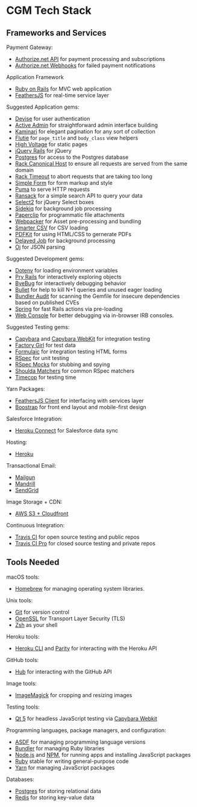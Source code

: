 CGM Tech Stack
==============

Frameworks and Services
----------------------

Payment Gateway:

* [Authorize.net API](https://developer.authorize.net/) for payment processing and subscriptions
* [Authorize.net Webhooks](https://developer.authorize.net/api/reference/features/webhooks.html) for failed payment notifications

Application Framework

* [Ruby on Rails](http://guides.rubyonrails.org/) for MVC web application
* [FeathersJS](https://docs.feathersjs.com/) for real-time service layer

Suggested Application gems:

* [Devise](https://github.com/plataformatec/devise) for user authentication
* [Active Admin](https://github.com/activeadmin/activeadmin) for straightforward admin interface building
* [Kaminari](https://github.com/kaminari/kaminari) for elegant pagination for any sort of collection
* [Flutie](https://github.com/thoughtbot/flutie) for `page_title` and `body_class` view
  helpers
* [High Voltage](https://github.com/thoughtbot/high_voltage) for static pages
* [jQuery Rails](https://github.com/rails/jquery-rails) for jQuery
* [Postgres](https://github.com/ged/ruby-pg) for access to the Postgres database
* [Rack Canonical Host](https://github.com/tylerhunt/rack-canonical-host) to
  ensure all requests are served from the same domain
* [Rack Timeout](https://github.com/heroku/rack-timeout) to abort requests that are
  taking too long
* [Simple Form](https://github.com/plataformatec/simple_form) for form markup
  and style
* [Puma](https://github.com/puma/puma) to serve HTTP requests
* [Ransack](https://github.com/activerecord-hackery/ransack) for a simple search API to query your data
* [Select2](https://github.com/argerim/select2-rails) for jQuery Select boxes
* [Sidekiq](http://sidekiq.org/) for background job processing
* [Paperclip](https://github.com/thoughtbot/paperclip) for programmatic file attachments
* [Webpacker](https://github.com/rails/webpacker) for Asset pre-processing and bundling
* [Smarter CSV](https://github.com/tilo/smarter_csv) for CSV loading
* [PDFKit](https://github.com/pdfkit/pdfkit) for using HTML/CSS to gernerate PDFs
* [Delayed Job](https://github.com/collectiveidea/delayed_job) for background processing
* [Oj](https://github.com/ohler55/oj) for JSON parsing

Suggested Development gems:

* [Dotenv](https://github.com/bkeepers/dotenv) for loading environment variables
* [Pry Rails](https://github.com/rweng/pry-rails) for interactively exploring
  objects
* [ByeBug](https://github.com/deivid-rodriguez/byebug) for interactively
  debugging behavior
* [Bullet](https://github.com/flyerhzm/bullet) for help to kill N+1 queries and
  unused eager loading
* [Bundler Audit](https://github.com/rubysec/bundler-audit) for scanning the
  Gemfile for insecure dependencies based on published CVEs
* [Spring](https://github.com/rails/spring) for fast Rails actions via
  pre-loading
* [Web Console](https://github.com/rails/web-console) for better debugging via
  in-browser IRB consoles.

Suggested Testing gems:

* [Capybara](https://github.com/jnicklas/capybara) and
  [Capybara WebKit](https://github.com/thoughtbot/capybara-webkit) for
  integration testing
* [Factory Girl](https://github.com/thoughtbot/factory_girl) for test data
* [Formulaic](https://github.com/thoughtbot/formulaic) for integration testing
  HTML forms
* [RSpec](https://github.com/rspec/rspec) for unit testing
* [RSpec Mocks](https://github.com/rspec/rspec-mocks) for stubbing and spying
* [Shoulda Matchers](https://github.com/thoughtbot/shoulda-matchers) for common
  RSpec matchers
* [Timecop](https://github.com/travisjeffery/timecop) for testing time

Yarn Packages:

* [FeathersJS Client](https://github.com/feathersjs/feathers-client) for interfacing with services layer
* [Boostrap](https://www.npmjs.com/package/bootstrap) for front end layout and mobile-first design

Salesforce Integration:

* [Heroku Connect](https://www.heroku.com/connect) for Salesforce data sync

Hosting:

* [Heroku](https://www.heroku.com/)

Transactional Email:

* [Mailgun](https://www.mailgun.com/)
* [Mandrill](https://www.mandrill.com/)
* [SendGrid](https://sendgrid.com/)

Image Storage + CDN:

* [AWS S3 + Cloudfront](https://aws.amazon.com/cloudfront/)

Continuous Integration:

* [Travis CI](https://travis-ci.org/) for open source testing and public repos
* [Travis CI Pro](https://travis-ci.com/) for closed source testing and private repos

Tools Needed
------------

macOS tools:

* [Homebrew] for managing operating system libraries.

[Homebrew]: http://brew.sh/

Unix tools:

* [Git] for version control
* [OpenSSL] for Transport Layer Security (TLS)
* [Zsh] as your shell

[Git]: https://git-scm.com/
[OpenSSL]: https://www.openssl.org/
[Zsh]: http://www.zsh.org/

Heroku tools:

* [Heroku CLI] and [Parity] for interacting with the Heroku API

[Heroku CLI]: https://devcenter.heroku.com/articles/heroku-cli
[Parity]: https://github.com/thoughtbot/parity

GitHub tools:

* [Hub] for interacting with the GitHub API

[Hub]: http://hub.github.com/

Image tools:

* [ImageMagick] for cropping and resizing images

Testing tools:

* [Qt 5] for headless JavaScript testing via [Capybara Webkit]

[Qt 5]: http://qt-project.org/
[Capybara Webkit]: https://github.com/thoughtbot/capybara-webkit

Programming languages, package managers, and configuration:

* [ASDF] for managing programming language versions
* [Bundler] for managing Ruby libraries
* [Node.js] and [NPM], for running apps and installing JavaScript packages
* [Ruby] stable for writing general-purpose code
* [Yarn] for managing JavaScript packages

[Bundler]: http://bundler.io/
[ImageMagick]: http://www.imagemagick.org/
[Node.js]: http://nodejs.org/
[NPM]: https://www.npmjs.org/
[ASDF]: https://github.com/asdf-vm/asdf
[Ruby]: https://www.ruby-lang.org/en/
[Yarn]: https://yarnpkg.com/en/

Databases:

* [Postgres] for storing relational data
* [Redis] for storing key-value data

[Postgres]: http://www.postgresql.org/
[Redis]: http://redis.io/
